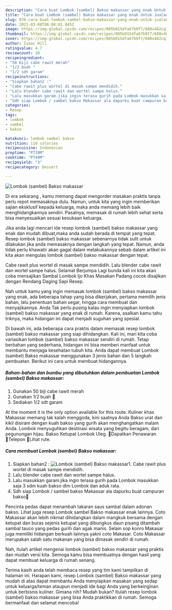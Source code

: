 ```yaml
---
description: "Cara buat Lombok (sambel) Bakso makassar yang enak Untuk Jualan"
title: "Cara buat Lombok (sambel) Bakso makassar yang enak Untuk Jualan"
slug: 876-cara-buat-lombok-sambel-bakso-makassar-yang-enak-untuk-jualan
date: 2021-03-08T06:08:01.845Z
image: https://img-global.cpcdn.com/recipes/085b015dfa67b9f7/680x482cq70/lombok-sambel-bakso-makassar-foto-resep-utama.jpg
thumbnail: https://img-global.cpcdn.com/recipes/085b015dfa67b9f7/680x482cq70/lombok-sambel-bakso-makassar-foto-resep-utama.jpg
cover: https://img-global.cpcdn.com/recipes/085b015dfa67b9f7/680x482cq70/lombok-sambel-bakso-makassar-foto-resep-utama.jpg
author: Isaac Hill
ratingvalue: 4.7
reviewcount: 10
recipeingredient:
- "50 biji cabe rawit merah"
- "1/2 buah "
- "1/2 sdt garam"
recipeinstructions:
- "Siapkan bahan2 :"
- "Cabe rawit plus wortel di masak sampe mendidih."
- "Lalu blender cabe rawit dan wortel sampe halus."
- "Lalu masukkan garam.jika ingin terasa gurih pada Lombok masukkan saja 3 sdm kuah bakso dlm Lombok dan aduk rata."
- "Sdh siap Lombok / sambel bakso Makassar ala dapurku buat campuran bakso🤩"
categories:
- Resep
tags:
- lombok
- sambel
- bakso

katakunci: lombok sambel bakso 
nutrition: 110 calories
recipecuisine: Indonesian
preptime: "PT39M"
cooktime: "PT49M"
recipeyield: "3"
recipecategory: Dessert

---
```



![Lombok (sambel) Bakso makassar](https://img-global.cpcdn.com/recipes/085b015dfa67b9f7/680x482cq70/lombok-sambel-bakso-makassar-foto-resep-utama.jpg)

Di era  sekarang , kamu memang dapat mengorder masakan praktis tanpa perlu repot memasaknya dulu. Namun, untuk kita yang ingin memberikan sajian eksklusif kepada keluarga, maka anda memang lebih baik menghidangkannya sendiri. Pasalnya, memasak di rumah lebih sehat serta bisa menyesuaikan sesuai kesukaan keluarga.

Jika anda lagi mencari ide resep lombok (sambel) bakso makassar yang enak dan mudah dibuat,maka anda sudah berada di tempat yang tepat. Resep lombok (sambel) bakso makassar  sebenarnya tidak sulit untuk dilakukan jika anda memasaknya dengan langkah yang tepat. Namun, anda tidak perlu khawatir akan gagal dalam melakukannya 
sebab dalam artikel ini kita akan mengulas lombok (sambel) bakso makassar dengan tepat.  

Cabe rawit plus wortel di masak sampe mendidih. Lalu blender cabe rawit dan wortel sampe halus. Selamat Berjumpa Lagi bunda kali ini kita akan coba mensajikan Sambal Lombok Ijo Khas Masakan Padang cocok disajikan dengan Rendang Daging Sapi Resep.

Nah untuk kamu yang ingin memasak lombok (sambel) bakso makassar yang enak, ada beberapa tahap yang bisa dikerjakan, pertama memilih jenis bahan, lalu penentuan bahan segar, hingga cara membuat dan menyajikannya. Anda Tak perlu pusing kalau ingin menyiapkan lombok (sambel) bakso makassar yang enak di rumah. Karena, asalkan kamu  tahu triknya, maka hidangan ini dapat menjadi suguhan yang spesial.

Di bawah ini, ada beberapa cara praktis  dalam memasak resep lombok (sambel) bakso makassar yang siap dihidangkan. Kali ini, mari kita coba variasikan lombok (sambel) bakso makassar sendiri di rumah. Tetap berbahan yang sederhana, hidangan ini bisa memberi manfaat untuk membantu menjaga kesehatan tubuh kita. Anda dapat membuat Lombok (sambel) Bakso makassar menggunakan 3 jenis bahan dan 5 langkah pembuatan. Berikut ini cara untuk membuat hidangannya.

<!--inarticleads1-->

##### Bahan-bahan dan bumbu yang dibutuhkan dalam pembuatan Lombok (sambel) Bakso makassar:

1. Gunakan 50 biji cabe rawit merah
1. Gunakan 1/2 buah 🥕
1. Sediakan 1/2 sdt garam


At the moment it is the only option available for this route. Kuliner khas Makassar memang tak kalah menggoda, kini saatnya Anda Bakso urat dan kikil disiram dengan kuah bakso yang gurih akan menghangatkan malam Anda. Lombok menyuguhkan destinasi wisata yang begitu beragam, dari pegunungan hijau. Bakso Ketupat Lombok Uleg. Dapatkan Penawaran Telepon Lihat rute. 

<!--inarticleads2-->

##### Cara membuat Lombok (sambel) Bakso makassar:

1. Siapkan bahan2 :
<img src="https://img-global.cpcdn.com/steps/66bd00b437d2d422/160x128cq70/lombok-sambel-bakso-makassar-langkah-memasak-1-foto.jpg" alt="Lombok (sambel) Bakso makassar">1. Cabe rawit plus wortel di masak sampe mendidih.
1. Lalu blender cabe rawit dan wortel sampe halus.
1. Lalu masukkan garam.jika ingin terasa gurih pada Lombok masukkan saja 3 sdm kuah bakso dlm Lombok dan aduk rata.
1. Sdh siap Lombok / sambel bakso Makassar ala dapurku buat campuran bakso🤩


Pencinta pedas dapat menambah takaran saus sambal dalam adonan bakso. Lihat juga resep Lombok sambel Bakso makassar enak lainnya. Coto Makassar akan lebih nikmat dihidangkan dalam mangkuk bersama dengan ketupat dan buras sejenis ketupat yang dibungkus daun pisang ditambah sambal tauco yang pedas gurih dan agak manis. Selain sop konro Makasar juga memiliki hidangan berkuah lainnya yakni coto Makasar. Coto Makassar merupakan salah satu makanan yang bisa dimasak sendiri di rumah. 

Nah, itulah artikel mengenai  lombok (sambel) bakso makassar  yang praktis dan mudah versi kita. Semoga kamu bisa membuatnya dengan hasil yang dapat membuat keluarga di rumah senang. 

Terima kasih anda telah membaca resep yang tim kami tampilkan di halaman ini. Harapan kami, resep  Lombok (sambel) Bakso makassar yang mudah di atas dapat membantu Anda menyiapkan masakan yang sedap untuk keluarga/teman ataupun menjadi ide bagi Anda yang berkeinginan untuk berbisnis kuliner. Gimana nih? Mudah bukan? Itulah resep lombok (sambel) bakso makassar yang bisa Anda praktikkan di rumah. Semoga bermanfaat dan selamat mencoba!

